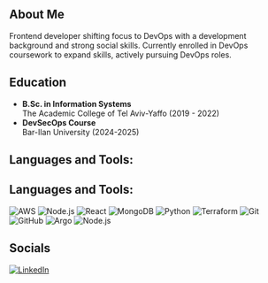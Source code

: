 ## About Me
Frontend developer shifting focus to DevOps with a development background and strong social skills. Currently enrolled
in DevOps coursework to expand skills, actively pursuing DevOps roles.

## Education
- **B.Sc. in Information Systems**  
  The Academic College of Tel Aviv-Yaffo (2019 - 2022)
- **DevSecOps Course**  
  Bar-Ilan University (2024-2025)
## Languages and Tools:
## Languages and Tools:
<p align="left">
  <img src="https://img.shields.io/badge/AWS-%23FF9900?style=flat-square&logo=amazon-aws&logoColor=white" alt="AWS"/>
  <img src="https://img.shields.io/badge/Node.js-339933?style=flat-square&logo=node.js&logoColor=white" alt="Node.js"/>
  <img src="https://img.shields.io/badge/React-%23282C34?style=flat-square&logo=react&logoColor=61DAFB" alt="React"/>
  <img src="https://img.shields.io/badge/MongoDB-%2347A248?style=flat-square&logo=mongodb&logoColor=white" alt="MongoDB"/>
  <img src="https://img.shields.io/badge/Python-%233776AB?style=flat-square&logo=python&logoColor=white" alt="Python"/>
  <img src="https://img.shields.io/badge/Terraform-%2346A0D8?style=flat-square&logo=terraform&logoColor=white" alt="Terraform"/>
  <img src="https://img.shields.io/badge/Git-F05032?style=flat-square&logo=git&logoColor=white" alt="Git"/>
  <img src="https://img.shields.io/badge/GitHub-%23121011?style=flat-square&logo=github&logoColor=white" alt="GitHub"/>
  <img src="https://img.shields.io/badge/Argo-%2300C6D7?style=flat-square&logo=argo&logoColor=white" alt="Argo"/>
  <img src="https://img.icons8.com/color/48/000000/nodejs.png" alt="Node.js"/>
</p>
  <!-- Add more logos as needed -->
</p>

## Socials
<p align="left">
  <a href="https://www.linkedin.com/in/raz-sherf/" target="_blank">
    <img src="https://img.shields.io/badge/LinkedIn-0A66C2?style=for-the-badge&logo=linkedin&logoColor=white" alt="LinkedIn"/>
  </a>
</p>

